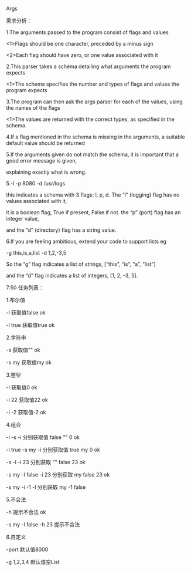 Args

需求分析：

1.The arguments passed to the program consist of flags and values

<1>Flags should be one character, preceded by a minus sign

<2>Each flag should have zero, or one value associated with it

2.This parser takes a schema detailing what arguments the program expects

<1>The schema specifies the number and types of flags and values the program expects

3.The program can then ask the args parser for each of the values, using the names of the flags

<1>The values are returned with the correct types, as specified in the schema.

4.If a flag mentioned in the schema is missing in the arguments, a suitable default value should be returned

5.If the arguments given do not match the schema, it is important that a good error message is given, 

explaining exactly what is wrong.
 
5.-l -p 8080 -d /usr/logs

this indicates a schema with 3 flags: l, p, d. The “l” (logging) flag has no values associated with it, 

it is a boolean flag, True if present, False if not. the “p” (port) flag has an integer value, 

and the “d” (directory) flag has a string value.

6.If you are feeling ambitious, extend your code to support lists eg
  
  -g this,is,a,list -d 1,2,-3,5
  
So the “g” flag indicates a list of strings, [“this”, “is”, “a”, “list”] 
 
and the “d” flag indicates a list of integers, [1, 2, -3, 5].
  
  7:50
任务列表：

1.布尔值

-l        获取值false  ok

-l true   获取值true   ok

2.字符串

-s        获取值""     ok

-s my     获取值my     ok

3.整型

-i        获取值0      ok

-i 22     获取值22     ok

-i -2     获取值-2     ok

4.组合

-l -s -i             分别获取值 false "" 0 ok

-l true -s my -i     分别获取值 true my 0  ok

-s -l -i 23          分别获取 "" false 23  ok

-s my -l false -i 23 分别获取 my false 23  ok

-s my -i -1 -l       分别获取 my -1 false

5.不合法

-h      提示不合法   ok

-s my -l false -h 23 提示不合法

6.自定义

-port 默认值8000

-g 1,2,3,4 默认值空List
